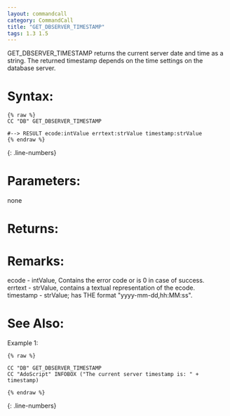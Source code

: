 ```yaml
---
layout: commandcall
category: CommandCall
title: "GET_DBSERVER_TIMESTAMP"
tags: 1.3 1.5
---
```


GET_DBSERVER_TIMESTAMP returns the current server date and time as a string. The returned timestamp depends on the time settings on the database server.

# Syntax:  

```adoscript
{% raw %}
CC "DB" GET_DBSERVER_TIMESTAMP	

#--> RESULT ecode:intValue errtext:strValue timestamp:strValue
{% endraw %}
```
{: .line-numbers}

# Parameters:  

none

# Returns:  



# Remarks:

ecode - intValue, Contains the error code or is 0 in case of success.  
errtext - strValue, contains a textual representation of the ecode.  
timestamp - strValue; has THE format "yyyy-mm-dd,hh:MM:ss".

# See Also:  



Example 1:

```adoscript
{% raw %}

CC "DB" GET_DBSERVER_TIMESTAMP
CC "AdoScript" INFOBOX ("The current server timestamp is: " + timestamp)

{% endraw %}
```
{: .line-numbers}

